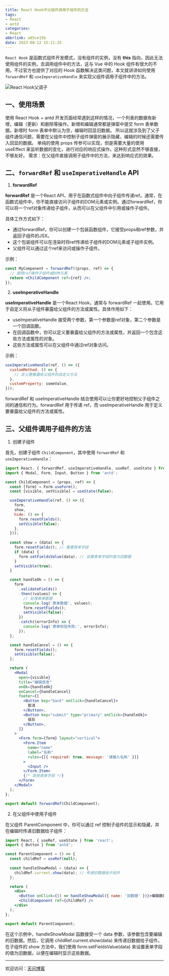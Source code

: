 ```yaml
---
title: React Hook中父组件调用子组件的方法
tags:
- React
- antd
categories:
- React
abbrlink: a85ce15b
date: 2023-08-22 15:11:25
---
```


`React Hook` 是函数式组件开发模式，没有组件的实例，没有 **this** 指向，因此无法使用组件的实例，去调用组件中的方法，这与 Vue 中的 Hook 组件有很大的不用。不过官方也提供了对应的 Hook 函数解决这类问题，本文就讲讲如何使用 `forwardRef` 和 `useImperativeHandle` 来实现父组件调用子组件中的方法。

![React Hook父调子](https://tiven.cn/static/img/img-react-01-awodTve6vGeownJ6xi27U.jpg)

[//]: # (<!-- more -->)

## 一、使用场景

使用 React Hook + antd 开发页面经常遇到这样的情况，一个列表的数据有新增，编辑（更新）和删除等操作。新增和编辑通常都是弹窗中提交 form 表单数据。新增时 form 表单中默认为空，编辑时回显旧数据。
所以这就涉及到了父子组件通信问题，需要在父组件中控制子组件弹窗的展示隐藏，编辑的时候还需要传入回显的数据。
单纯的使用 props 传参可以实现，但是需要大量的使用 useEffect 来监听数据的变化，进行对应的响应式操作。这种形式显然不够直接，不够友好。
需求：在父组件直接调用子组件中的方法，来达到响应式的效果。

## 二、`forwardRef` 和 `useImperativeHandle` API

1. **forwardRef**
   
**forwardRef** 是一个React API，用于在函数式组件中向子组件传递ref。通常，在函数式组件中，你不能直接访问子组件的DOM元素或实例。通过forwardRef，你可以将一个ref对象传递给子组件，从而可以在父组件中引用或操作子组件。

具体工作方式如下：

* 通过forwardRef，你可以创建一个包装函数组件，它接受props和ref参数，并返回子组件的JSX。
* 这个包装组件可以在渲染时将ref传递给子组件的DOM元素或子组件实例。
* 父组件可以通过这个ref来访问或操作子组件。

示例：

```jsx
const MyComponent = forwardRef((props, ref) => {
  // 使用ref操作子组件或DOM元素
  return <ChildComponent ref={ref} />;
});
```

2. **useImperativeHandle**

**useImperativeHandle** 是一个React Hook，通常与 forwardRef 一起使用。它用于自定义将从子组件暴露给父组件的方法或属性。具体作用如下：

* useImperativeHandle 接受两个参数，第一个参数是ref对象，第二个参数是一个回调函数。
* 在回调函数中，你可以定义要暴露给父组件的方法或属性，并返回一个包含这些方法或属性的对象。
* 这些方法或属性可以在父组件中通过ref对象访问。

示例：

```jsx
useImperativeHandle(ref, () => ({
  customMethod: () => {
    // 定义要暴露给父组件的自定义方法
  },
  customProperty: someValue,
}));
```

forwardRef 和 useImperativeHandle 结合使用可以让你更好地控制父子组件之间的通信和行为。forwardRef 用于传递 ref，而 useImperativeHandle 用于定义要暴露给父组件的方法或属性。

## 三、父组件调用子组件的方法

1. 创建子组件

首先，创建子组件 `ChildComponent`，其中使用 `forwardRef` 和 `useImperativeHandle`：

```jsx
import React, { forwardRef, useImperativeHandle, useRef, useState } from 'react';
import { Modal, Form, Input, Button } from 'antd';

const ChildComponent = (props, ref) => {
  const [form] = Form.useForm();
  const [visible, setVisible] = useState(false);

  useImperativeHandle(ref, () => ({
    form,
    show,
    hide: () => {
      form.resetFields();
      setVisible(false);
    },
  }));
  
  const show = (data) => {
    form.resetFields(); // 重置表单字段
    if (data) {
      form.setFieldsValue(data); // 设置表单字段的值为旧数据
    }
    setVisible(true);
  }

  const handleOk = () => {
    form
      .validateFields()
      .then((values) => {
        // 处理表单数据
        console.log('表单数据', values);
        form.resetFields();
        setVisible(false);
      })
      .catch((errorInfo) => {
        console.log('表单校验失败:', errorInfo);
      });
  };

  const handleCancel = () => {
    form.resetFields();
    setVisible(false);
  };

  return (
    <Modal
      open={visible}
      title="编辑信息"
      onOk={handleOk}
      onCancel={handleCancel}
      footer={[
        <Button key="back" onClick={handleCancel}>
          取消
        </Button>,
        <Button key="submit" type="primary" onClick={handleOk}>
          保存
        </Button>,
      ]}
    >
      <Form form={form} layout="vertical">
        <Form.Item
          name="name"
          label="名称"
          rules={[{ required: true, message: '请输入名称' }]}
        >
          <Input />
        </Form.Item>
        {/* 其他表单字段 */}
      </Form>
    </Modal>
  );
};

export default forwardRef(ChildComponent);
```

2. 在父组件中使用子组件
   
在父组件 ParentComponent 中，你可以通过 ref 控制子组件的显示和隐藏，并在编辑时传递旧数据给子组件：

```jsx
import React, { useRef, useState } from 'react';
import { Button } from 'antd';

const ParentComponent = () => {
  const childRef = useRef(null);
  
  const handleShowModal = (data) => {
    childRef.current.show(data); // 传递旧数据给子组件
  };

  return (
    <div>
      <Button onClick={() => handleShowModal({ name: '旧数据' })}>编辑数据</Button>
      <ChildComponent ref={childRef} />
    </div>
  );
};

export default ParentComponent;
```

在这个示例中，handleShowModal 函数接受一个 data 参数，该参数包含要编辑的旧数据。然后，它调用 childRef.current.show(data) 来传递旧数据给子组件。在子组件的 show 方法中，我们使用 form.setFieldsValue(data) 来设置表单字段的值为旧数据，以便在编辑时显示这些数据。

---

欢迎访问：[天问博客](https://tiven.cn/p/a85ce15b/ "天问博客-专注于大前端技术")

